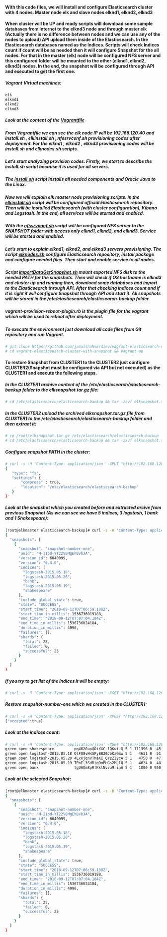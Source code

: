 #### With this code files, we will install and configure Elasticsearch cluster with **4** nodes. Master node **elk** and slave nodes **elknd1**, **elknd2**, **elknd3**

#### When cluster will be UP and ready scripts will download some sample databases from Internet to the **elknd3** node and through master elk (Actually there is no difference between nodes and we can use any of the nodes to upload) API upload them inside of the Elasticsearch. In the Elasticsearch databases named as the Indices. Scripts will check Indices count if count will be as needed then it will configure Snapshot for the all nodes. For that in the master (**elk**) node will be configured NFS server and this configured folder will be mounted to the other (**elknd1**, **elknd2**, **elknd3**) nodes. In the end, the snapshot will be configured through API and executed to get the first one.

##### Vagrant Virtual machines:
```bash
elk
elknd1
elknd2
elknd3
```

##### Look at the content of the [Vagrantfile](https://github.com/jamalshahverdiev/vagrant-elasticsearch-cluster-with-snapshot/blob/master/Vagrantfile)

##### From Vagrantfile we can see the **elk** node IP will be **192.168.120.40** and __install.sh__ , __elkinstall.sh__ , __nfssrvconf.sh__ provisioning codes after deployment. For the **elknd1** , **elknd2** , **elknd3** provisioning codes will be __install.sh__ and __elknodes.sh__ scripts.

##### Let’s start analyzing provision codes. Firstly, we start to describe the __install.sh__ script because it is used for all servers.

##### The [install.sh](https://github.com/jamalshahverdiev/vagrant-elasticsearch-cluster-with-snapshot/blob/master/scripts/install.sh) script installs all needed components and Oracle Java to the Linux.


##### Now we will explain elk master node provisioning scripts. In the [elkinstall.sh](https://github.com/jamalshahverdiev/vagrant-elasticsearch-cluster-with-snapshot/blob/master/scripts/elkinstall.sh) script will be configured official Elasticsearch repository. Then will be installed Elasticsearch (with cluster configuration), Kibana and Logstash. In the end, all services will be started and enabled.

##### With the [nfssrvconf.sh](https://github.com/jamalshahverdiev/vagrant-elasticsearch-cluster-with-snapshot/blob/master/scripts/nfssrvconf.sh) script will be configured NFS server to the SNAPSHOT folder with access only **elknd1**, **elknd2**, and **elknd3**. Service will be started and enabled.

##### Let’s start to explain **elknd1**, **elknd2**, and **elknd3** servers provisioning. The script [elknodes.sh](https://github.com/jamalshahverdiev/vagrant-elasticsearch-cluster-with-snapshot/blob/master/scripts/elknodes.sh) configure Elasticsearch repository, install package and configure needed files. Then start and enable service to all nodes.

##### Script [importDataGetSnapshot.sh](https://github.com/jamalshahverdiev/vagrant-elasticsearch-cluster-with-snapshot/blob/master/scripts/importDataGetSnapshot.sh) mount exported NFS disk to the needed PATH for the snapshots. Then will check if OS hostname is **elknd3** and cluster up and running then, download some databases and import to the Elasticsearch through API. After that checking indices count and if it is right it will configure Snapshot through API and start it. All snapshots will be stored in the **/etc/elasticsearch/elasticsearch-backup** folder.

##### **vagrant-provision-reboot-plugin.rb** is the plugin file for the vagrant which will be used to reboot after deployment.

##### To execute the environment just download all code files from Git repository and run Vagrant.
```bash
# git clone https://github.com/jamalshahverdiev/vagrant-elasticsearch-cluster-with-snapshot.git
# cd vagrant-elasticsearch-cluster-with-snapshot && vagrant up
```


#### To restore Snapshot from CLUSTER1 to the CLUSTER2 just configure CLUSTER2(Snapshot must be configured via API but not executed) as the CLUSTER1 and execute the following steps.
##### In the **CLUSTER1** archive content of the **/etc/elasticsearch/elasticsearch-backup** folder to the **elksnapshot.tar.gz** file:
```bash
# cd /etc/elasticsearch/elasticsearch-backup && tar -zcvf elksnapshot.tar.gz .
```


##### In the **CLUSTER2** upload the archived **elksnapshot.tar.gz** file from **CLUSTER1** to the **/etc/elasticsearch/elasticsearch-backup** folder and then extract it:
```bash
# cp /root/elksnapshot.tar.gz /etc/elasticsearch/elasticsearch-backup
# cd /etc/elasticsearch/elasticsearch-backup && tar -zxvf elksnapshot.tar.gz
```

##### Configure snapshot PATH in the cluster:
```bash
# curl -s -H 'Content-Type: application/json' -XPUT "http://192.168.120.40:9200/_snapshot/all-backup" -d '
{
   "type": "fs",
   "settings": {
       "compress" : true,
       "location": "/etc/elasticsearch/elasticsearch-backup"
   }
}'
```

##### Look at the snapshot which you created before and extracted arcive from previous Snapshot (As we can see we have **5** indices, **3** logstash, **1** bank and **1** Shakespeare):
```bash
[root@elkmaster elasticsearch-backup]# curl -s -H 'Content-Type: application/json' -XGET "http://192.168.120.40:9200/_snapshot/all-backup/_all" | jq
{
  "snapshots": [
    {
      "snapshot": "snapshot-number-one",
      "uuid": "M-I1bd-YT22V6MgEhBvbJA",
      "version_id": 6040099,
      "version": "6.4.0",
      "indices": [
        "logstash-2015.05.18",
        "logstash-2015.05.20",
        "bank",
        "logstash-2015.05.19",
        "shakespeare"
      ],
      "include_global_state": true,
      "state": "SUCCESS",
      "start_time": "2018-09-12T07:06:59.188Z",
      "start_time_in_millis": 1536736019188,
      "end_time": "2018-09-12T07:07:04.184Z",
      "end_time_in_millis": 1536736024184,
      "duration_in_millis": 4996,
      "failures": [],
      "shards": {
        "total": 25,
        "failed": 0,
        "successful": 25
      }
    }
  ]
}
```


##### If you try to get list of the indices it will be empty:
```bash
# curl -s -H 'Content-Type: application/json' -XGET "http://192.168.120.40:9200/_cat/indices"
```

##### Restore **snapshot-number-one** which we created in the **CLUSTER1**:
```bash
# curl -s -H 'Content-Type: application/json' -XPOST "http://192.168.120.40:9200/_snapshot/all-backup/snapshot-number-one/_restore"
{"accepted":true}
```

##### Look at the indices count:
```bash
# curl -s -H 'Content-Type: application/json' -XGET "http://192.168.120.40:9200/_cat/indices"
green open shakespeare         pq4620uoQOiXXC-lQKwi-Q 5 1 111396 0  45.8mb 22.9mb
green open logstash-2015.05.18 QlFO8vHxSPyBBZ0JbKa0mw 5 1   4631 0  51.5mb 25.7mb
green open logstash-2015.05.20 4LxKjqnVTMaKI_QYzZIycA 5 1   4750 0  47.7mb 26.1mb
green open logstash-2015.05.19 TPoE-3SdRiqDmPHGs2MLIQ 5 1   4624 0  48.1mb   25mb
green open bank                tgU6Om8pRfKklNvzo9riaA 5 1   1000 0 950.1kb  475kb
```

##### Look at the selected Snapshot:
```bash
[root@elkmaster elasticsearch-backup]# curl -s -H 'Content-Type: application/json' -XGET "http://192.168.120.40:9200/_snapshot/all-backup/snapshot-number-one" | jq
{
  "snapshots": [
    {
      "snapshot": "snapshot-number-one",
      "uuid": "M-I1bd-YT22V6MgEhBvbJA",
      "version_id": 6040099,
      "version": "6.4.0",
      "indices": [
        "logstash-2015.05.18",
        "logstash-2015.05.20",
        "bank",
        "logstash-2015.05.19",
        "shakespeare"
      ],
      "include_global_state": true,
      "state": "SUCCESS",
      "start_time": "2018-09-12T07:06:59.188Z",
      "start_time_in_millis": 1536736019188,
      "end_time": "2018-09-12T07:07:04.184Z",
      "end_time_in_millis": 1536736024184,
      "duration_in_millis": 4996,
      "failures": [],
      "shards": {
        "total": 25,
        "failed": 0,
        "successful": 25
      }
    }
  ]
}
```
